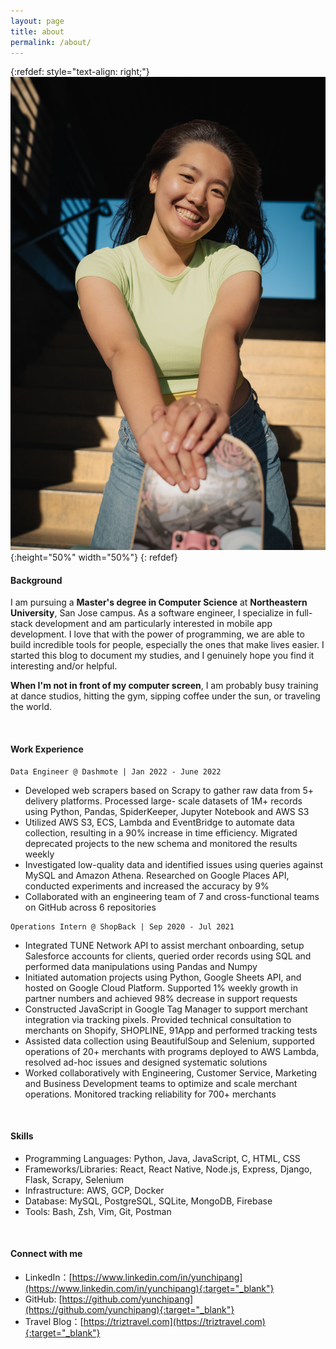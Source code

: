 ```yaml
---
layout: page
title: about
permalink: /about/
---
```

{:refdef: style="text-align: right;"}
![](/assets/images/DSC01597.jpg){:height="50%" width="50%"}
{: refdef}

#### **Background**

I am pursuing a **Master's degree in Computer Science** at **Northeastern University**, San Jose campus. As a software engineer, I specialize in full-stack development and am particularly interested in mobile app development. I love that with the power of programming, we are able to build incredible tools for people, especially the ones that make lives easier. I started this blog to document my studies, and I genuinely hope you find it interesting and/or helpful.

**When I'm not in front of my computer screen**, I am probably busy training at dance studios, hitting the gym, sipping coffee under the sun, or traveling the world.

<br/>

#### **Work Experience**

```
Data Engineer @ Dashmote | Jan 2022 - June 2022
```

* Developed web scrapers based on Scrapy to gather raw data from 5+ delivery platforms. Processed large- scale datasets of 1M+ records using Python, Pandas, SpiderKeeper, Jupyter Notebook and AWS S3
* Utilized AWS S3, ECS, Lambda and EventBridge to automate data collection, resulting in a 90% increase in time efficiency. Migrated deprecated projects to the new schema and monitored the results weekly
* Investigated low-quality data and identified issues using queries against MySQL and Amazon Athena. Researched on Google Places API, conducted experiments and increased the accuracy by 9%
* Collaborated with an engineering team of 7 and cross-functional teams on GitHub across 6 repositories

```
Operations Intern @ ShopBack | Sep 2020 - Jul 2021
```

* Integrated TUNE Network API to assist merchant onboarding, setup Salesforce accounts for clients, queried order records using SQL and performed data manipulations using Pandas and Numpy
* Initiated automation projects using Python, Google Sheets API, and hosted on Google Cloud Platform. Supported 1% weekly growth in partner numbers and achieved 98% decrease in support requests
* Constructed JavaScript in Google Tag Manager to support merchant integration via tracking pixels. Provided technical consultation to merchants on Shopify, SHOPLINE, 91App and performed tracking tests
* Assisted data collection using BeautifulSoup and Selenium, supported operations of 20+ merchants with programs deployed to AWS Lambda, resolved ad-hoc issues and designed systematic solutions
* Worked collaboratively with Engineering, Customer Service, Marketing and Business Development teams to optimize and scale merchant operations. Monitored tracking reliability for 700+ merchants

<br/>

#### **Skills**

- Programming Languages: Python, Java, JavaScript, C, HTML, CSS
- Frameworks/Libraries: React, React Native, Node.js, Express, Django, Flask, Scrapy, Selenium
- Infrastructure: AWS, GCP, Docker
- Database: MySQL, PostgreSQL, SQLite, MongoDB, Firebase
- Tools: Bash, Zsh, Vim, Git, Postman

<br/>

#### **Connect with me**

- LinkedIn：[https://www.linkedin.com/in/yunchipang](https://www.linkedin.com/in/yunchipang){:target="_blank"}
- GitHub: [https://github.com/yunchipang](https://github.com/yunchipang){:target="_blank"}
- Travel Blog：[https://triztravel.com](https://triztravel.com){:target="_blank"}